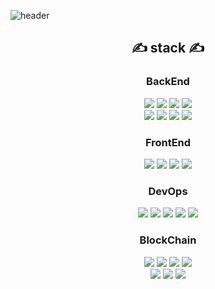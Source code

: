 ![header](https://capsule-render.vercel.app/api?type=waving&color=0969da&height=250&section=header&text=JANG%20YOUNG%20HO&fontSize=90&animation=fadeIn&fontAlignY=38&descAlignY=51&descAlign=62)
<div align=center>
    <div align=center><h2>✍ stack ✍</h2></div>
    <h3> BackEnd </h3>
        <img src="https://img.shields.io/badge/Java-007396?style=flat&logo=Java&logoColor=white">
        <img src="https://img.shields.io/badge/Spring-6DB33F?style=flat&logo=Spring&logoColor=white">
        <img src="https://img.shields.io/badge/Spring Boot-6DB33F?style=flat&logo=Spring Boot&logoColor=white">
        <img src="https://img.shields.io/badge/Spring Security-6DB33F?style=flat&logo=Spring Security&logoColor=white"><br>
        <img src="https://img.shields.io/badge/Node.js-339933?style=flat&logo=Node.js&logoColor=white">
        <img src="https://img.shields.io/badge/Express-52B0E7?style=flat&logo=Express&logoColor=white">
        <img src="https://img.shields.io/badge/Sequelize-52B0E7?style=flat&logo=Sequelize&logoColor=white">
        <img src="https://img.shields.io/badge/PHP-777BB4?style=flat&logo=PHP&logoColor=white">
    <h3> FrontEnd </h3>
        <img src="https://img.shields.io/badge/Vue.js-4FC08D?style=flat&logo=Vue.js&logoColor=white">
        <img src="https://img.shields.io/badge/HTML5-E34F26?style=flat&logo=HTML5&logoColor=white">
        <img src="https://img.shields.io/badge/CSS3-1572B6?style=flat&logo=CSS3&logoColor=white">
        <img src="https://img.shields.io/badge/JavaScript-F7DF1E?style=flat&logo=JavaScript&logoColor=white">
    <h3> DevOps </h3>
        <img src="https://img.shields.io/badge/AWS EC2-232F3E?style=flat&logo=Amazon AWS&logoColor=white">
        <img src="https://img.shields.io/badge/Docker-2496ED?style=flat&logo=Docker&logoColor=white">
        <img src="https://img.shields.io/badge/MySQL-4479A1?style=flat&logo=MySQL&logoColor=white">
        <img src="https://img.shields.io/badge/MariaDB-003545?style=flat&logo=MariaDB&logoColor=white">
        <img src="https://img.shields.io/badge/Oracle-F80000?style=flat&logo=Oracle&logoColor=white">   
    <h3> BlockChain </h3>
        <img src="https://img.shields.io/badge/Solidity-363636?style=flat&logo=Solidity&logoColor=white">
        <img src="https://img.shields.io/badge/Ethereum-3C3C3D?style=flat&logo=Ethereum&logoColor=white">
        <img src="https://img.shields.io/badge/Web3.js-F16822?style=flat&logo=Web3.js&logoColor=white">
        <img src="https://img.shields.io/badge/Web3.java-F16822?style=flat&logo=Web3.js&logoColor=white"><br>
        <img src="https://img.shields.io/badge/ethers.js-4285F4?style=flat&logo=Google Cloud&logoColor=white">
        <img src="https://img.shields.io/badge/klaytn-FFCD00?style=flat&logo=Kakao&logoColor=white">
        <img src="https://img.shields.io/badge/caver.js-FFCD00?style=flat&logo=Kakao&logoColor=white">
    <div align=center></div>
</div>

